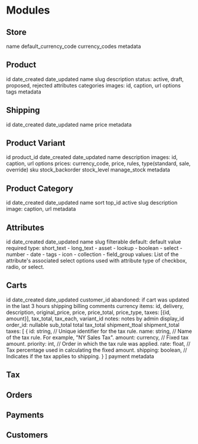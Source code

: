 # Modules

## Store

name
default_currency_code
currency_codes
metadata

## Product

id
date_created
date_updated
name
slug
description
status: active, draft, proposed, rejected
attributes
categories
images: id, caption, url
options
tags
metadata

## Shipping

id
date_created
date_updated
name
price
metadata

## Product Variant

id
product_id
date_created
date_updated
name
description
images: id, caption, url
options
prices: currency_code, price, rules, type(standard, sale, override)
sku
stock_backorder
stock_level
manage_stock
metadata

## Product Category

id
date_created
date_updated
name
sort
top_id
active
slug
description
image: caption, url
metadata

## Attributes

id
date_created
date_updated
name
slug
filterable
default: default value
required
type: short_text - long_text - asset - lookup - boolean - select - number - date - tags - icon - collection - field_group
values: List of the attribute's associated select options used with attribute type of checkbox, radio, or select.

## Carts

id
date_created
date_updated
customer_id
abandoned: if cart was updated in the last 3 hours
shipping
billing
comments
currency
items: id, delivery, description, original_price, price, price_total, price_type, taxes: [{id, amount}], tax_total, tax_each, variant_id
notes: notes by admin
display_id
order_id: nullable
sub_total
total
tax_total
shipment_ttoal
shipment_total
taxes: [
{
id: string, // Unique identifier for the tax rule.
name: string, // Name of the tax rule. For example, "NY Sales Tax".
amount: currency, // Fixed tax amount.
priority: int, // Order in which the tax rule was applied.
rate: float, // Tax percentage used in calculating the fixed amount.
shipping: boolean, // Indicates if the tax applies to shipping.
}
]
payment
metadata

## Tax

## Orders

## Payments

## Customers

